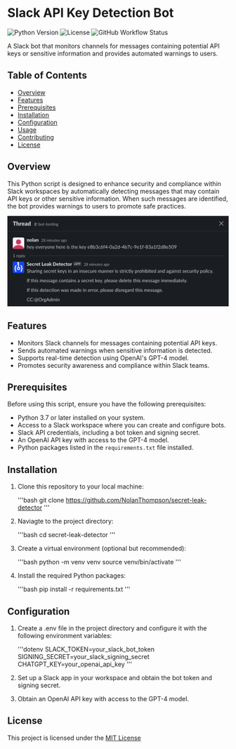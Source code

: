 # Slack API Key Detection Bot

![Python Version](https://img.shields.io/badge/python-3.7%20%7C%203.8%20%7C%203.9-blue.svg)
![License](https://img.shields.io/github/license/NolanThompson/secret-leak-detector)
![GitHub Workflow Status](https://img.shields.io/github/workflow/status/NolanThompson/secret-leak-detector/CI)

A Slack bot that monitors channels for messages containing potential API keys or sensitive information and provides automated warnings to users.

## Table of Contents

- [Overview](#overview)
- [Features](#features)
- [Prerequisites](#prerequisites)
- [Installation](#installation)
- [Configuration](#configuration)
- [Usage](#usage)
- [Contributing](#contributing)
- [License](#license)

## Overview

This Python script is designed to enhance security and compliance within Slack workspaces by automatically detecting messages that may contain API keys or other sensitive information. When such messages are identified, the bot provides warnings to users to promote safe practices.

![Example](./example.png)

## Features

- Monitors Slack channels for messages containing potential API keys.
- Sends automated warnings when sensitive information is detected.
- Supports real-time detection using OpenAI's GPT-4 model.
- Promotes security awareness and compliance within Slack teams.

## Prerequisites

Before using this script, ensure you have the following prerequisites:

- Python 3.7 or later installed on your system.
- Access to a Slack workspace where you can create and configure bots.
- Slack API credentials, including a bot token and signing secret.
- An OpenAI API key with access to the GPT-4 model.
- Python packages listed in the `requirements.txt` file installed.

## Installation

1. Clone this repository to your local machine:

    '''bash
   git clone https://github.com/NolanThompson/secret-leak-detector
   '''

2. Naviagte to the project directory:
    
    '''bash
    cd secret-leak-detector
    '''

3. Create a virtual environment (optional but recommended):

    '''bash
    python -m venv venv
    source venv/bin/activate
    '''

4. Install the required Python packages:

    '''bash
    pip install -r requirements.txt
    '''

## Configuration

1. Create a .env file in the project directory and configure it with the following environment variables:

    '''dotenv
    SLACK_TOKEN=your_slack_bot_token
    SIGNING_SECRET=your_slack_signing_secret
    CHATGPT_KEY=your_openai_api_key
    '''

2. Set up a Slack app in your workspace and obtain the bot token and signing secret.

3. Obtain an OpenAI API key with access to the GPT-4 model.

## License

This project is licensed under the [MIT License](https://github.com/git/git-scm.com/blob/main/MIT-LICENSE.txt)